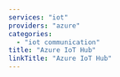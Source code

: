 ```yaml
---
services: "iot"
providers: "azure"
categories: 
  - "iot communication"
title: "Azure IoT Hub"
linkTitle: "Azure IoT Hub"
---
```

